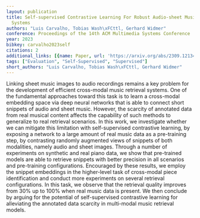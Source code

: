 ```yaml
---
layout: publication
title: Self-supervised Contrastive Learning For Robust Audio-sheet Music Retrieval
  Systems
authors: "Luis Carvalho, Tobias Wash\xFCttl, Gerhard Widmer"
conference: Proceedings of the 14th ACM Multimedia Systems Conference
year: 2023
bibkey: carvalho2023self
citations: 2
additional_links: [{name: Paper, url: 'https://arxiv.org/abs/2309.12134'}]
tags: ["Evaluation", "Self-Supervised", "Supervised"]
short_authors: "Luis Carvalho, Tobias Wash\xFCttl, Gerhard Widmer"
---
```

Linking sheet music images to audio recordings remains a key problem for the
development of efficient cross-modal music retrieval systems. One of the
fundamental approaches toward this task is to learn a cross-modal embedding
space via deep neural networks that is able to connect short snippets of audio
and sheet music. However, the scarcity of annotated data from real musical
content affects the capability of such methods to generalize to real retrieval
scenarios. In this work, we investigate whether we can mitigate this limitation
with self-supervised contrastive learning, by exposing a network to a large
amount of real music data as a pre-training step, by contrasting randomly
augmented views of snippets of both modalities, namely audio and sheet images.
Through a number of experiments on synthetic and real piano data, we show that
pre-trained models are able to retrieve snippets with better precision in all
scenarios and pre-training configurations. Encouraged by these results, we
employ the snippet embeddings in the higher-level task of cross-modal piece
identification and conduct more experiments on several retrieval
configurations. In this task, we observe that the retrieval quality improves
from 30% up to 100% when real music data is present. We then conclude by
arguing for the potential of self-supervised contrastive learning for
alleviating the annotated data scarcity in multi-modal music retrieval models.